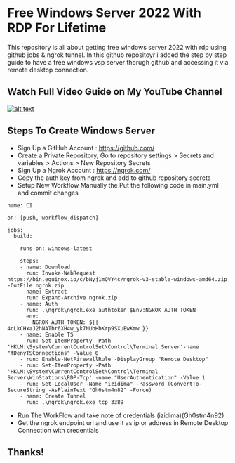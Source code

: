 # Free Windows Server 2022 With RDP For Lifetime
This repository is all about getting free windows server 2022 with rdp using github jobs & ngrok tunnel. In this github repositoyr i added the step by step guide to have a free windows vsp server thorugh github and accessing it via remote desktop connection.

## Watch Full Video Guide on My YouTube Channel

[![alt text](https://img.youtube.com/vi/LrjrFWa64Mw/maxresdefault.jpg)](https://youtu.be/LrjrFWa64Mw)

## Steps To Create Windows Server
* Sign Up a GitHub Account : https://github.com/
* Create a Private Repository, Go to repository settings > Secrets and variables > Actions > New Repository Secrets
* Sign Up a Ngrok Account : https://ngrok.com/
* Copy the auth key from ngrok and add to github repository secrets
* Setup New Workflow Manually the Put the following code in main.yml and commit changes 
```
name: CI

on: [push, workflow_dispatch]

jobs:
  build:

    runs-on: windows-latest

    steps:
    - name: Download
      run: Invoke-WebRequest https://bin.equinox.io/c/bNyj1mQVY4c/ngrok-v3-stable-windows-amd64.zip -OutFile ngrok.zip
    - name: Extract
      run: Expand-Archive ngrok.zip
    - name: Auth
      run: .\ngrok\ngrok.exe authtoken $Env:NGROK_AUTH_TOKEN
      env:
        NGROK_AUTH_TOKEN: ${{ 4cLkCHxaJ2hNATbr6XH4w_yk7NUbHbKrp9SXuEwKmw }}
    - name: Enable TS
      run: Set-ItemProperty -Path 'HKLM:\System\CurrentControlSet\Control\Terminal Server'-name "fDenyTSConnections" -Value 0
    - run: Enable-NetFirewallRule -DisplayGroup "Remote Desktop"
    - run: Set-ItemProperty -Path 'HKLM:\System\CurrentControlSet\Control\Terminal Server\WinStations\RDP-Tcp' -name "UserAuthentication" -Value 1
    - run: Set-LocalUser -Name "izidima" -Password (ConvertTo-SecureString -AsPlainText "Gh0stm4n82" -Force)
    - name: Create Tunnel
      run: .\ngrok\ngrok.exe tcp 3389

```
* Run The WorkFlow and take note of credentials (izidima)(Gh0stm4n92)
* Get the ngrok endpoint url and use it as ip or address in Remote Desktop Connection with credentials

## Thanks!
